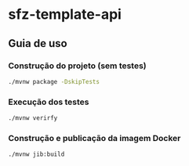 # sfz-template-api

## Guia de uso

### Construção do projeto (sem testes)
```bash
./mvnw package -DskipTests
```

### Execução dos testes
```bash
./mvnw verirfy
```

### Construção e publicação da imagem Docker
```bash
./mvnw jib:build
```

